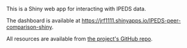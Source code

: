 This is a Shiny web app for interacting with IPEDS data. 

The dashboard is available at https://jrf1111.shinyapps.io/IPEDS-peer-comparison-shiny.

All resources are available from [the project's GitHub repo](https://github.com/jrf1111/IPEDS-peer-comparison-shiny).

